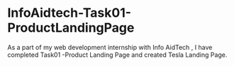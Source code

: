 # InfoAidtech-Task01-ProductLandingPage
As a part of my web development internship with Info AidTech , I have completed Task01 -Product Landing Page and created Tesla Landing Page.
